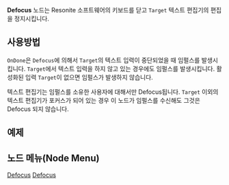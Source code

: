 <languages></languages>

**Defocus** 노드는 Resonite 소프트웨어의 키보드를 닫고 `Target` 텍스트
편집기의 편집을 정지시킵니다.

## 사용방법

`OnDone`은 `Defocus`에 의해서 `Target`의 텍스트 입력이 중단되었을 때
임펄스를 발생시킵니다. `Target`에서 텍스트 입력을 하지 않고 있는
경우에도 임펄스를 발생시킵니다. 활성화된 입력 `Target`이 없으면 임펄스가
발생하지 않습니다.

텍스트 편집기는 임펄스를 소유한 사용자에 대해서만 Defocus됩니다.
`Target` 이외의 텍스트 편집기가 포커스가 되어 있는 경우 이 노드가
임펄스를 수신해도 그것은 Defocus 되지 않습니다.

## 예제

## 노드 메뉴(Node Menu)

[Defocus](Category:Protoflux{{#translation:}} "wikilink")
[Defocus](Category:Protoflux:UI{{#translation:}} "wikilink")
